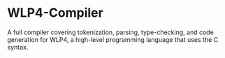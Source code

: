 # WLP4-Compiler

A full compiler covering tokenization, parsing, type-checking, and code generation for WLP4, a high-level programming
language that uses the C syntax.
